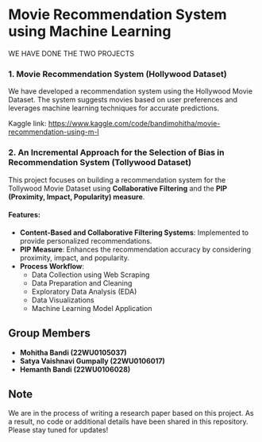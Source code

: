 # Movie Recommendation System using Machine Learning  

WE HAVE DONE THE TWO PROJECTS

### 1. Movie Recommendation System (Hollywood Dataset)  
We have developed a recommendation system using the Hollywood Movie Dataset. The system suggests movies based on user preferences and leverages machine learning techniques for accurate predictions.  

Kaggle link: https://www.kaggle.com/code/bandimohitha/movie-recommendation-using-m-l

### 2. An Incremental Approach for the Selection of Bias in Recommendation System (Tollywood Dataset)  
This project focuses on building a recommendation system for the Tollywood Movie Dataset using **Collaborative Filtering** and the **PIP (Proximity, Impact, Popularity) measure**.  

#### Features:  
- **Content-Based and Collaborative Filtering Systems**: Implemented to provide personalized recommendations.  
- **PIP Measure**: Enhances the recommendation accuracy by considering proximity, impact, and popularity.  
- **Process Workflow**:  
  - Data Collection using Web Scraping
  - Data Preparation and Cleaning  
  - Exploratory Data Analysis (EDA)  
  - Data Visualizations  
  - Machine Learning Model Application  

## Group Members  
- **Mohitha Bandi (22WU0105037)**  
- **Satya Vaishnavi Gumpally (22WU0106017)**  
- **Hemanth Bandi (22WU0106028)**  

## Note  
We are in the process of writing a research paper based on this project. As a result, no code or additional details have been shared in this repository. Please stay tuned for updates!

